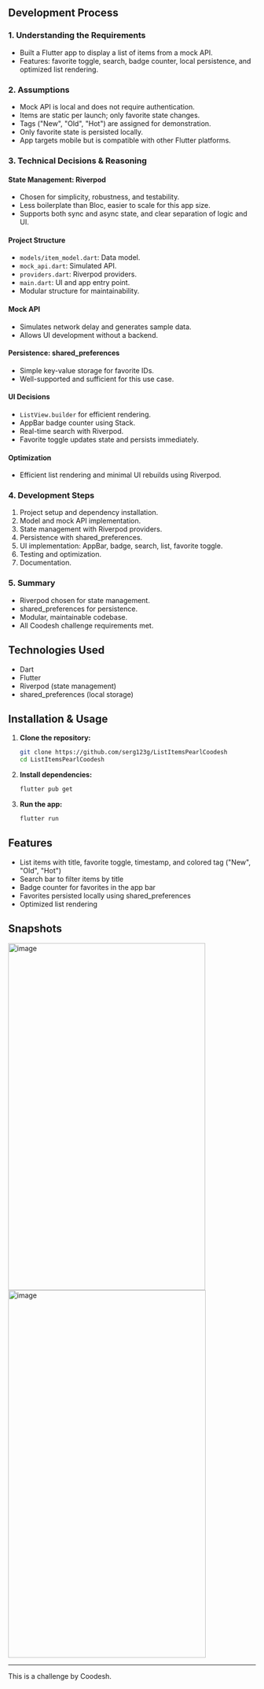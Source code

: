 ## Development Process

### 1. Understanding the Requirements
- Built a Flutter app to display a list of items from a mock API.
- Features: favorite toggle, search, badge counter, local persistence, and optimized list rendering.

### 2. Assumptions
- Mock API is local and does not require authentication.
- Items are static per launch; only favorite state changes.
- Tags ("New", "Old", "Hot") are assigned for demonstration.
- Only favorite state is persisted locally.
- App targets mobile but is compatible with other Flutter platforms.

### 3. Technical Decisions & Reasoning

#### State Management: Riverpod
- Chosen for simplicity, robustness, and testability.
- Less boilerplate than Bloc, easier to scale for this app size.
- Supports both sync and async state, and clear separation of logic and UI.

#### Project Structure
- `models/item_model.dart`: Data model.
- `mock_api.dart`: Simulated API.
- `providers.dart`: Riverpod providers.
- `main.dart`: UI and app entry point.
- Modular structure for maintainability.

#### Mock API
- Simulates network delay and generates sample data.
- Allows UI development without a backend.

#### Persistence: shared_preferences
- Simple key-value storage for favorite IDs.
- Well-supported and sufficient for this use case.

#### UI Decisions
- `ListView.builder` for efficient rendering.
- AppBar badge counter using Stack.
- Real-time search with Riverpod.
- Favorite toggle updates state and persists immediately.

#### Optimization
- Efficient list rendering and minimal UI rebuilds using Riverpod.

### 4. Development Steps
1. Project setup and dependency installation.
2. Model and mock API implementation.
3. State management with Riverpod providers.
4. Persistence with shared_preferences.
5. UI implementation: AppBar, badge, search, list, favorite toggle.
6. Testing and optimization.
7. Documentation.

### 5. Summary
- Riverpod chosen for state management.
- shared_preferences for persistence.
- Modular, maintainable codebase.
- All Coodesh challenge requirements met.

## Technologies Used
- Dart
- Flutter
- Riverpod (state management)
- shared_preferences (local storage)

## Installation & Usage

1. **Clone the repository:**
   ```sh
   git clone https://github.com/serg123g/ListItemsPearlCoodesh
   cd ListItemsPearlCoodesh
   ```
2. **Install dependencies:**
   ```sh
   flutter pub get
   ```
3. **Run the app:**
   ```sh
   flutter run
   ```

## Features
- List items with title, favorite toggle, timestamp, and colored tag ("New", "Old", "Hot")
- Search bar to filter items by title
- Badge counter for favorites in the app bar
- Favorites persisted locally using shared_preferences
- Optimized list rendering

## Snapshots
<img width="401" height="705" alt="image" src="https://github.com/user-attachments/assets/cb27b223-1d26-40b0-973d-a075368de446" />
<img width="402" height="747" alt="image" src="https://github.com/user-attachments/assets/015fa92f-9f00-4680-a3a0-e48bef73c4db" />

---
This is a challenge by Coodesh.
